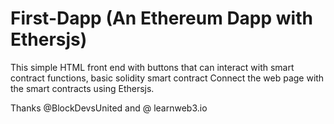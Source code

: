 # First-Dapp (An Ethereum Dapp with Ethersjs)

This simple HTML front end with buttons that can interact with smart contract functions, basic solidity smart contract Connect the web page with the smart contracts using Ethersjs.

Thanks @BlockDevsUnited and @ learnweb3.io
